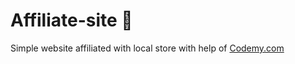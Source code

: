 # Affiliate-site :money_mouth_face:                                                                                                                                                                               
Simple website affiliated with local store
 with help of <a href="http://johnelder.com/">Codemy.com</a>
